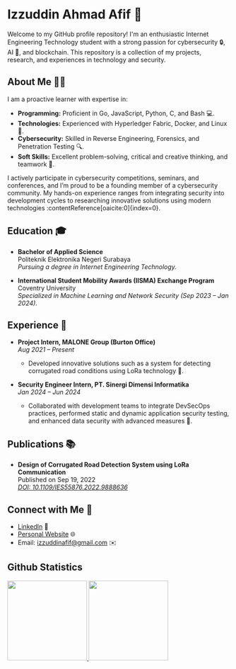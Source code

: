 # Izzuddin Ahmad Afif 🚀

Welcome to my GitHub profile repository! I'm an enthusiastic Internet Engineering Technology student with a strong passion for cybersecurity 🔒, AI 🤖, and blockchain. This repository is a collection of my projects, research, and experiences in technology and security.

## About Me 👨‍💻

I am a proactive learner with expertise in:
- **Programming:** Proficient in Go, JavaScript, Python, C, and Bash 💻.
- **Technologies:** Experienced with Hyperledger Fabric, Docker, and Linux 🐳.
- **Cybersecurity:** Skilled in Reverse Engineering, Forensics, and Penetration Testing 🔍.
- **Soft Skills:** Excellent problem-solving, critical and creative thinking, and teamwork 🤝.

I actively participate in cybersecurity competitions, seminars, and conferences, and I’m proud to be a founding member of a cybersecurity community. My hands-on experience ranges from integrating security into development cycles to researching innovative solutions using modern technologies :contentReference[oaicite:0]{index=0}.

## Education 🎓

- **Bachelor of Applied Science**  
  Politeknik Elektronika Negeri Surabaya  
  *Pursuing a degree in Internet Engineering Technology.*

- **International Student Mobility Awards (IISMA) Exchange Program**  
  Coventry University  
  *Specialized in Machine Learning and Network Security (Sep 2023 – Jan 2024).*

## Experience 💼

- **Project Intern, MALONE Group (Burton Office)**  
  *Aug 2021 – Present*  
  - Developed innovative solutions such as a system for detecting corrugated road conditions using LoRa technology 🚗.

- **Security Engineer Intern, PT. Sinergi Dimensi Informatika**  
  *Jan 2024 – Jun 2024*  
  - Collaborated with development teams to integrate DevSecOps practices, performed static and dynamic application security testing, and enhanced data security with advanced measures 🔐.

## Publications 📚

- **Design of Corrugated Road Detection System using LoRa Communication**  
  Published on Sep 19, 2022  
  *[DOI: 10.1109/IES55876.2022.9888636](https://doi.org/10.1109/IES55876.2022.9888636)*

## Connect with Me 🤝

- [LinkedIn](https://www.linkedin.com/in/izzuddinafif/) 🔗
- [Personal Website](https://izzudd.in/) 🌐
- Email: [izzuddinafif@gmail.com](mailto:izzuddinafif@gmail.com) ✉️

## Github Statistics
<p align="left">
<a href="https://github.com/izzuddinafif">
  <img height="180em" src="https://github-readme-stats-eight-theta.vercel.app/api?username=izuddinafif&show_icons=true&theme=algolia&include_all_commits=true&count_private=true"/>
  <img height="180em" src="https://github-readme-stats-eight-theta.vercel.app/api/top-langs/?username=izzuddinafif&layout=compact&langs_count=8&theme=algolia"/>
</a>
</p>

